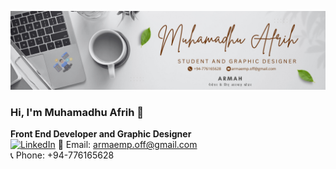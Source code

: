 ![Cover Image](https://github.com/armahah23/armahah23/blob/main/Cover.png)


### Hi, I'm Muhamadhu Afrih 👋

**Front End Developer and Graphic Designer**  
[![LinkedIn](https://img.shields.io/badge/-LinkedIn-blue?style=flat&logo=LinkedIn&logoColor=white)](https://linkedin.com/in/arm-afrih)
📧 Email: [armaemp.off@gmail.com](mailto:armaemp.off@gmail.com)  
📞 Phone: +94-776165628 
<!--
**armahah23/armahah23** is a ✨ _special_ ✨ repository because its `README.md` (this file) appears on your GitHub profile.

Here are some ideas to get you started:

- 🔭 I’m currently working on ...
- 🌱 I’m currently learning ...
- 👯 I’m looking to collaborate on ...
- 🤔 I’m looking for help with ...
- 💬 Ask me about ...
- 📫 How to reach me: ...
- 😄 Pronouns: ...
- ⚡ Fun fact: ...
-->
